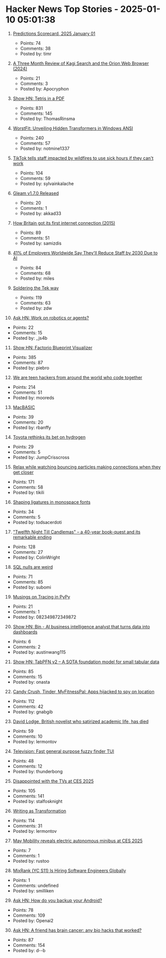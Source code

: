 # Hacker News Top Stories - 2025-01-10 05:01:38

1. [Predictions Scorecard, 2025 January 01](https://rodneybrooks.com/predictions-scorecard-2025-january-01/)
   - Points: 74
   - Comments: 38
   - Posted by: timr

2. [A Three Month Review of Kagi Search and the Orion Web Browser (2024)](https://flatfootfox.com/a-three-month-review-of-kagi-search-the-orion-web-browser/)
   - Points: 21
   - Comments: 3
   - Posted by: Apocryphon

3. [Show HN: Tetris in a PDF](https://th0mas.nl/downloads/pdftris.pdf)
   - Points: 831
   - Comments: 145
   - Posted by: ThomasRinsma

4. [WorstFit: Unveiling Hidden Transformers in Windows ANSI](https://blog.orange.tw/posts/2025-01-worstfit-unveiling-hidden-transformers-in-windows-ansi/)
   - Points: 240
   - Comments: 57
   - Posted by: notmine1337

5. [TikTok tells staff impacted by wildfires to use sick hours if they can't work](https://techcrunch.com/2025/01/09/tiktok-tells-la-staff-impacted-by-wildfires-to-use-personal-sick-hours-if-they-cant-work-from-home/)
   - Points: 104
   - Comments: 59
   - Posted by: sylvainkalache

6. [Gleam v1.7.0 Released](https://gleam.run/news/improved-performance-and-publishing/)
   - Points: 20
   - Comments: 1
   - Posted by: akkad33

7. [How Britain got its first internet connection (2015)](https://theconversation.com/how-britain-got-its-first-internet-connection-by-the-late-pioneer-who-created-the-first-password-on-the-internet-45404)
   - Points: 89
   - Comments: 51
   - Posted by: samizdis

8. [41% of Employers Worldwide Say They'll Reduce Staff by 2030 Due to AI](https://gizmodo.com/41-of-employers-worldwide-say-theyll-reduce-staff-by-2030-due-to-ai-2000548131)
   - Points: 84
   - Comments: 68
   - Posted by: miles

9. [Soldering the Tek way](https://hackaday.com/2025/01/09/retrotechtacular-soldering-the-tek-way/)
   - Points: 119
   - Comments: 63
   - Posted by: zdw

10. [Ask HN: Work on robotics or agents?](undefined)
   - Points: 22
   - Comments: 15
   - Posted by: _js4b

11. [Show HN: Factorio Blueprint Visualizer](https://github.com/piebro/factorio-blueprint-visualizer)
   - Points: 385
   - Comments: 87
   - Posted by: piebro

12. [We are teen hackers from around the world who code together](https://hackclub.com/)
   - Points: 214
   - Comments: 51
   - Posted by: mooreds

13. [MacBASIC](https://apple.fandom.com/wiki/MacBASIC)
   - Points: 39
   - Comments: 20
   - Posted by: rbanffy

14. [Toyota rethinks its bet on hydrogen](https://www.ft.com/content/69422656-7a25-4bc7-b626-1e69d4da953c)
   - Points: 29
   - Comments: 5
   - Posted by: JumpCrisscross

15. [Relax while watching bouncing particles making connections when they get closer](https://tiki.li/apps/particles.html?v=2501a)
   - Points: 171
   - Comments: 58
   - Posted by: tikili

16. [Shaping ligatures in monospace fonts](https://joshleeb.com/posts/monospace-ligatures.html)
   - Points: 34
   - Comments: 5
   - Posted by: todsacerdoti

17. ["Twelfth Night Till Candlemas" – a 40-year book-quest and its remarkable ending](https://davidallengreen.com/2024/12/twelfth-night-till-candlemas-the-story-of-a-forty-year-book-quest-and-of-its-remarkable-ending/)
   - Points: 128
   - Comments: 27
   - Posted by: ColinWright

18. [SQL nulls are weird](https://jirevwe.github.io/sql-nulls-are-weird.html)
   - Points: 71
   - Comments: 85
   - Posted by: subomi

19. [Musings on Tracing in PyPy](https://pypy.org/posts/2025/01/musings-tracing.html)
   - Points: 21
   - Comments: 1
   - Posted by: 082349872349872

20. [Show HN: Bin - AI business intelligence analyst that turns data into dashboards](https://bi.new)
   - Points: 6
   - Comments: 2
   - Posted by: austinwang115

21. [Show HN: TabPFN v2 – A SOTA foundation model for small tabular data](https://www.nature.com/articles/s41586-024-08328-6/link)
   - Points: 85
   - Comments: 15
   - Posted by: onasta

22. [Candy Crush, Tinder, MyFitnessPal: Apps hijacked to spy on location](https://www.wired.com/story/gravy-location-data-app-leak-rtb/)
   - Points: 112
   - Comments: 42
   - Posted by: gnabgib

23. [David Lodge, British novelist who satirized academic life, has died](https://www.nytimes.com/2025/01/03/books/david-lodge-dead.html)
   - Points: 59
   - Comments: 10
   - Posted by: lermontov

24. [Television: Fast general purpose fuzzy finder TUI](https://github.com/alexpasmantier/television)
   - Points: 48
   - Comments: 12
   - Posted by: thunderbong

25. [Disappointed with the TVs at CES 2025](https://arstechnica.com/gadgets/2025/01/ces-2025-teases-alarming-smart-tv-future-loaded-with-unwanted-software-gimmicks/)
   - Points: 105
   - Comments: 141
   - Posted by: stalfosknight

26. [Writing as Transformation](https://www.newyorker.com/culture/the-weekend-essay/writing-as-transformation-louise-gluck)
   - Points: 114
   - Comments: 31
   - Posted by: lermontov

27. [May Mobility reveals electric autonomous minibus at CES 2025](https://techcrunch.com/2025/01/07/may-mobility-reveals-electric-autonomous-minibus-at-ces-2025/)
   - Points: 7
   - Comments: 1
   - Posted by: rustoo

28. [MixRank (YC S11) Is Hiring Software Engineers Globally](undefined)
   - Points: 1
   - Comments: undefined
   - Posted by: smilliken

29. [Ask HN: How do you backup your Android?](undefined)
   - Points: 78
   - Comments: 109
   - Posted by: Openai2

30. [Ask HN: A friend has brain cancer: any bio hacks that worked?](undefined)
   - Points: 87
   - Comments: 154
   - Posted by: d--b

